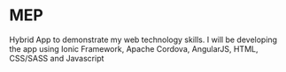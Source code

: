 # MEP
Hybrid App to demonstrate my web technology skills. I will be developing the app using Ionic Framework, Apache Cordova, AngularJS, HTML, CSS/SASS and Javascript
